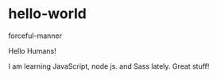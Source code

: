 # hello-world
forceful-manner

Hello Humans!

I am learning JavaScript, node js. and Sass lately. Great stuff!
